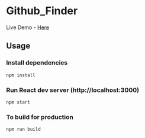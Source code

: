 # Github_Finder

Live Demo - [Here](https://github-finder-f267e.web.app/)

## Usage

### Install dependencies

```
npm install
```

### Run React dev server (http://localhost:3000)

```
npm start
```

### To build for production

```
npm run build
```
